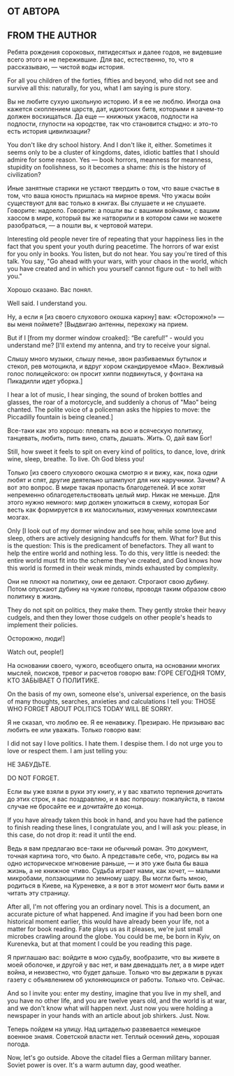 
## ОТ АВТОРА

## FROM THE AUTHOR

Ребята рождения сороковых, пятидесятых и да­лее годов, не видевшие всего этого и не пере­жившие. Для вас, естественно, то, что я рассказываю, — чистой воды история.


For all you children of the forties, fifties and beyond, who did not see and survive all this: naturally, for you, what I am saying is pure story.

Вы не любите сухую школьную историю. И я ее не люблю. Иногда она кажется скоплением царств, дат, идиотских битв, которыми я зачем-то должен восхищаться. Да еще — книжных ужасов, подлости на подлости, глупости на юродстве, так что стано­вится стыдно: и это-то есть история цивилизации?

You don't like dry school history. And I don't like it, either. Sometimes it seems only to be a cluster of kingdoms, dates, idiotic battles that I should admire for some reason. Yes &mdash; book horrors, meanness for meanness, stupidity on foolishness, so it becomes a shame: *this* is the history of civilization?

Иные занятные старики не устают твердить о том, что ваше счастье в том, что ваша юность при­шлась на мирное время. Что ужасы войн существу­ют для вас только в книгах. Вы слушаете и не слушаете. Говорите: надоело. Говорите: а пошли вы с вашими войнами, с вашим хаосом в мире, который вы же натворили и в котором сами не можете ра­зобраться, — а пошли вы, к чертовой матери.

Interesting old people never tire of repeating that your happiness lies in the fact that you spent your youth during peacetime. The horrors of war exist for you only in books. You listen, but do not hear. You say you're tired of this talk. You say, "Go ahead with your wars, with your chaos in the world, which you have created and in which you yourself cannot figure out - to hell with you."

Хорошо сказано. Вас понял.

Well said. I understand you.

Ну, а если я [из своего слухового окошка каркну] вам: «Осторожно!» — вы меня поймете? [Выдвигаю антенны, перехожу на прием.

But if I [from my dormer window croaked]: “Be careful!” - would you understand me? [I'll extend my antenna, and try to receive your signal.

Слышу много музыки, слышу пенье, звон разби­ваемых бутылок и стекол, рев мотоцикла, и вдруг хором скандируемое «Мао». Вежливый голос поли­цейского: он просит хиппи подвинуться, у фонтана на Пикадилли идет уборка.]

I hear a lot of music, I hear singing, the sound of broken bottles and glasses, the roar of a motorcycle, and suddenly a chorus of "Mao" being chanted. The polite voice of a policeman asks the hippies to move: the Piccadilly fountain is being cleaned.]

Все-таки как это хорошо: плевать на всю и вся­ческую политику, танцевать, любить, пить вино, спать, дышать. Жить. О, дай вам Бог!

Still, how sweet it feels to spit on every kind of politics, to dance, love, drink wine, sleep, breathe. To live. Oh God bless you!

Только [из своего слухового окошка смотрю я и вижу, как, пока одни любят и спят, другие деятель­но штампуют для них наручники. Зачем? А вот это вопрос. В мире такая пропасть благодетелей. И все хотят непременно облагодетельствовать целый мир. Никак не меньше. Для этого нужно немного: мир должен уложиться в схему, которая Бог весть как формируется в их малосильных, измученных ком­плексами мозгах.

Only [I look out of my dormer window and see how, while some love and sleep, others are actively designing handcuffs for them. What for? But this is the question: This is the predicament of benefactors. They all want to help the entire world and nothing less. To do this, very little is needed: the entire world must fit into the scheme they've created, and God knows how this world is formed in their weak minds, minds exhausted by complexity.

Они не плюют на политику, они ее делают. Стро­гают свою дубину. Потом опускают дубину на чужие головы, проводя таким образом свою политику в жизнь.

They do not spit on politics, they make them. They gently stroke their heavy cudgels, and then they lower those cudgels on other people's heads to implement their policies.

Осторожно, люди!]

Watch out, people!]

На основании своего, чужого, всеобщего опыта, на основании многих мыслей, поисков, тревог и рас­четов говорю вам: ГОРЕ СЕГОДНЯ ТОМУ, КТО ЗА­БЫВАЕТ О ПОЛИТИКЕ.

On the basis of my own, someone else's, universal experience, on the basis of many thoughts, searches, anxieties and calculations I tell you: THOSE WHO FORGET ABOUT POLITICS TODAY WILL BE SORRY.

Я не сказал, что люблю ее. Я ее ненавижу. Пре­зираю. Не призываю вас любить ее или уважать. Только говорю вам:

I did not say I love politics. I hate them. I despise them. I do not urge you to love or respect them. I am just telling you:

НЕ ЗАБУДЬТЕ.

DO NOT FORGET.

Если вы уже взяли в руки эту книгу, и у вас хватило терпения дочитать до этих строк, я вас поздравляю, и я вас попрошу: пожалуйста, в таком случае не бросайте ее и дочитайте до конца.

If you have already taken this book in hand, and you have had the patience to finish reading these lines, I congratulate you, and I will ask you: please, in this case, do not drop it: read it until the end.

Ведь я вам предлагаю все-таки не обычный роман. Это документ, точная картина того, что было. А представьте себе, что, родись вы на одно истори­ческое мгновение раньше, — и это уже была бы ваша жизнь, а не книжное чтиво. Судьба играет на­ми, как хочет, — малыми микробами, ползающими по земному шару. Вы могли быть мною, родиться в Киеве, на Куреневке, а я вот в этот момент мог быть вами и читать эту страницу.

After all, I'm not offering you an ordinary novel. This is a document, an accurate picture of what happened. And imagine if you had been born one historical moment earlier, this would have already been your life, not a matter for book reading. Fate plays us as it pleases, we're just small microbes crawling around the globe. You could be me, be born in Kyiv, on Kurenevka, but at that moment I could be you reading this page.

Я приглашаю вас: войдите в мою судьбу, вообра­зите, что вы живете в моей оболочке, и другой у вас нет, и вам двенадцать лет, а в мире идет война, и неизвестно, что будет дальше. Только что вы дер­жали в руках газету с объявлением об уклоняю­щихся от работы. Только что. Сейчас.

And so I invite you: enter my destiny, imagine that you live in my shell, and you have no other life, and you are twelve years old, and the world is at war, and we don't know what will happen next. Just now you were holding a newspaper in your hands with an article about job shirkers. Just. Now.

Теперь пойдем на улицу. Над цитаделью развева­ется немецкое военное знамя. Советской власти нет. Теплый осенний день, хорошая погода.

Now, let's go outside. Above the citadel flies a German military banner. Soviet power is over. It's a warm autumn day, good weather.
